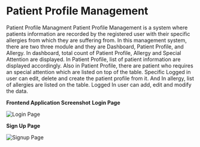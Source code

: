 # Patient Profile Management
Patient Profile Managment
Patient Profile Management is a system where patients information are recorded by the registered user with their specific allergies from which they are suffering from. In this management system, there are two three module and they are Dashboard, Patient Profile, and Allergy. In dashboard, total count of Patient Profile, Allergy and Special Attention are displayed. In Patient Profile, list of patient information are displayed accordingly. Also in Patient Profile, there are patient who requires an special attention which are listed on top of the table. Specific Logged in user can edit, delete and create the patient profile from it. And In allergy, list of allergies are listed on the table. Logged In user can add, edit and modify the data.

**Frontend Application Screenshot**
**Login Page**

![Login Page](https://github.com/ajaydangol014/patient-profile-management/assets/26766776/6922b9eb-f3d3-4d08-96a6-11a46e098089)

**Sign Up Page**

![Signup Page](https://github.com/ajaydangol014/patient-profile-management/assets/26766776/b0a9115e-949e-41b7-b29f-d9403d7bbf3d)
